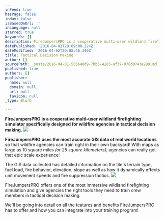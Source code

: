 ```yaml
---
inFeed: true
hasPage: false
inNav: false
isBasedOnUrl: ''
inLanguage: null
starred: true
keywords: []
description: FireJumpersPRO is a cooperative multi-user wildland firefighting simulator specifically designed for wildfire agencies in tactical decision making.
datePublished: '2016-04-02T20:09:00.224Z'
dateModified: '2016-04-02T20:08:46.340Z'
title: Tactical Decision Making
author: []
sourcePath: _posts/2016-04-01-505640d9-7bb5-4205-af37-876d0743e299.md
published: true
authors: []
publisher:
  name: null
  domain: null
  url: null
  favicon: null
_type: Blurb

---
```

**FireJumpersPRO is a cooperative multi-user wildland firefighting simulator specifically designed for wildfire agencies in tactical decision making.**
![](https://the-grid-user-content.s3-us-west-2.amazonaws.com/1fca7a46-a998-4102-8101-0eef91cf0980.png)

**FireJumpersPRO uses the most accurate GIS data of real world locations** so that wildfire agencies can train right in their own backyard! With maps as large as 10 square miles _(or 25 square kilometers)_, agencies can really get that epic scale experience! 

The GIS data collected has detailed information on the tile's terrain type, fuel load, fire behavior, elevation, slope as well as how it dynamically effects unit movement speeds and fire suppression tactics.
![](https://s3-us-west-2.amazonaws.com/the-grid-img/p/a2a575edd522580790bda4c8ce8062b92b565d7c.png)

FireJumpersPRO offers one of the most immersive wildland firefighting simulation and give agencies the right tools they need to train crew members in tactical decision making.

We'll be going into detail on all the features and benefits FireJumpersPRO has to offer and how you can integrate into your training program!